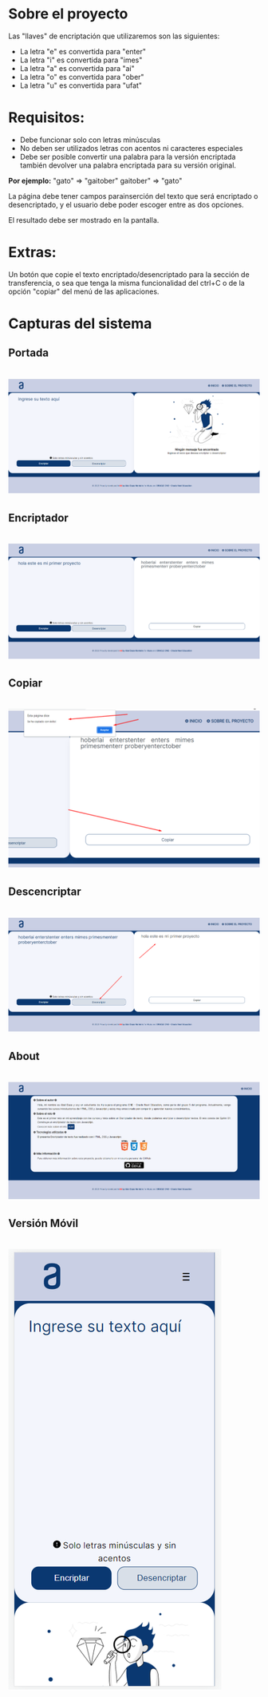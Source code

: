 # Sobre el proyecto

Las "llaves" de encriptación que utilizaremos son las siguientes:

* La letra "e" es convertida para "enter"
* La letra "i" es convertida para "imes"
* La letra "a" es convertida para "ai"
* La letra "o" es convertida para "ober"
* La letra "u" es convertida para "ufat"

# Requisitos:

* Debe funcionar solo con letras minúsculas
* No deben ser utilizados letras con acentos ni caracteres especiales
* Debe ser posible convertir una palabra para la versión encriptada también devolver una palabra encriptada para su versión original.

**Por ejemplo:**
"gato" => "gaitober"
gaitober" => "gato"

La página debe tener campos parainserción del texto que será encriptado o desencriptado, y el usuario debe poder escoger entre as dos opciones.

El resultado debe ser mostrado en la pantalla.

# Extras:

Un botón que copie el texto encriptado/desencriptado para la sección de transferencia, o sea que tenga la misma funcionalidad del ctrl+C o de la opción "copiar" del menú de las aplicaciones.

# Capturas del sistema
## Portada
# ![Inicio del sistema](https://raw.githubusercontent.com/AbelDM/Encriptador-de-Texto/main/capturas%20del%20sistema/01.png)

## Encriptador
# ![Encriptador](https://raw.githubusercontent.com/AbelDM/Encriptador-de-Texto/main/capturas%20del%20sistema/02%20encriptar.png)

## Copiar
# ![Copiar](https://raw.githubusercontent.com/AbelDM/Encriptador-de-Texto/main/capturas%20del%20sistema/03%20copiar.png)

## Descencriptar
# ![Desencriptar](https://raw.githubusercontent.com/AbelDM/Encriptador-de-Texto/main/capturas%20del%20sistema/03%20desencriptar.png)

## About
# ![About](https://raw.githubusercontent.com/AbelDM/Encriptador-de-Texto/main/capturas%20del%20sistema/04%20about%20section.png)

## Versión Móvil
# ![Responsive](https://raw.githubusercontent.com/AbelDM/Encriptador-de-Texto/main/capturas%20del%20sistema/05%20resposive%20mobile%2001.png)
